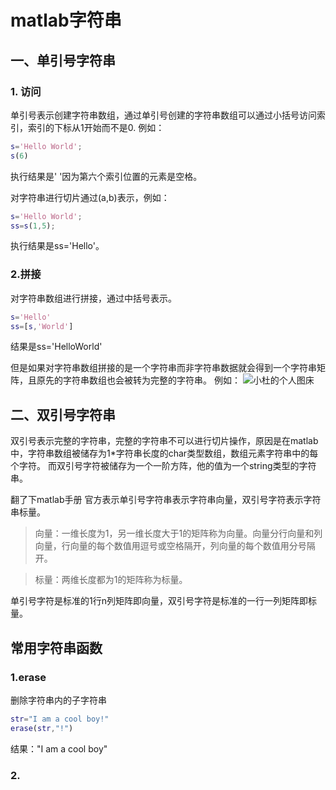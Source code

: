 # matlab字符串

## 一、单引号字符串

### 1. 访问
单引号表示创建字符串数组，通过单引号创建的字符串数组可以通过小括号访问索引，索引的下标从1开始而不是0.
例如：
```matlab
s='Hello World';
s(6)
```
执行结果是' '因为第六个索引位置的元素是空格。


对字符串进行切片通过(a,b)表示，例如：
```matlab
s='Hello World';
ss=s(1,5);
```

执行结果是ss='Hello'。


### 2.拼接
对字符串数组进行拼接，通过中括号表示。
```matlab
s='Hello'
ss=[s,'World']
```
结果是ss='HelloWorld'

但是如果对字符串数组拼接的是一个字符串而非字符串数据就会得到一个字符串矩阵，且原先的字符串数组也会被转为完整的字符串。
例如：
![小杜的个人图床](http://pic.xiaodu0.com//assets/uploads/20231018/5b710be7ec81981cb37ba6076572ab5f.png)


## 二、双引号字符串
双引号表示完整的字符串，完整的字符串不可以进行切片操作，原因是在matlab中，字符串数组被储存为1*字符串长度的char类型数组，数组元素字符串中的每个字符。
而双引号字符被储存为一个一阶方阵，他的值为一个string类型的字符串。

翻了下matlab手册 官方表示单引号字符串表示字符串向量，双引号字符表示字符串标量。

> 向量：一维长度为1，另一维长度大于1的矩阵称为向量。向量分行向量和列向量，行向量的每个数值用逗号或空格隔开，列向量的每个数值用分号隔开。

> 标量：两维长度都为1的矩阵称为标量。

单引号字符是标准的1行n列矩阵即向量，双引号字符是标准的一行一列矩阵即标量。

## 常用字符串函数

### 1.erase
删除字符串内的子字符串
```matlab
str="I am a cool boy!"
erase(str,"!")
```
结果："I am a cool boy"

### 2.